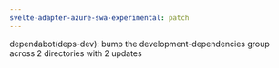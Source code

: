 ```yaml
---
svelte-adapter-azure-swa-experimental: patch
---
```


dependabot(deps-dev): bump the development-dependencies group across 2 directories with 2 updates
